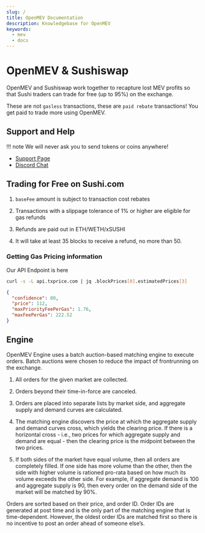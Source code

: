 ```yaml
---
slug: /
title: OpenMEV Documentation
description: Knowledgebase for OpenMEV
keywords:
  - mev
  - docs
---
```


# OpenMEV & Sushiswap

OpenMEV and Sushiswap work together to recapture lost MEV profits so that Sushi
traders can trade for free (up to 95%) on the exchange.

These are not `gasless` transactions, these are `paid rebate` transactions! You
get paid to trade more using OpenMEV.

## Support and Help

!!! note
  We will never ask you to send tokens or coins anywhere!


- [Support Page](https://openmev.page.link/support)
- [Discord Chat](https://openmev.page.link/support-chat)

## Trading for Free on Sushi.com

1. `baseFee` amount is subject to transaction cost rebates

2. Transactions with a slippage tolerance of 1% or higher are eligible for gas
   refunds

3. Refunds are paid out in ETH/WETH/xSUSHI

4. It will take at least 35 blocks to receive a refund, no more than 50.

### Getting Gas Pricing information

Our API Endpoint is here

```bash
curl -s -L api.txprice.com | jq .blockPrices[0].estimatedPrices[3]
```

```json
{
  "confidence": 80,
  "price": 112,
  "maxPriorityFeePerGas": 1.76,
  "maxFeePerGas": 222.52
}
```

## Engine

OpenMEV Engine uses a batch auction-based matching engine to execute orders.
Batch auctions were chosen to reduce the impact of frontrunning on the exchange.

1. All orders for the given market are collected.

2. Orders beyond their time-in-force are canceled.

3. Orders are placed into separate lists by market side, and aggregate supply
   and demand curves are calculated.

4. The matching engine discovers the price at which the aggregate supply and
   demand curves cross, which yields the clearing price. If there is a
   horizontal cross - i.e., two prices for which aggregate supply and demand are
   equal - then the clearing price is the midpoint between the two prices.

5. If both sides of the market have equal volume, then all orders are completely
   filled. If one side has more volume than the other, then the side with higher
   volume is rationed pro-rata based on how much its volume exceeds the other
   side. For example, if aggregate demand is 100 and aggregate supply is 90,
   then every order on the demand side of the market will be matched by 90%.

Orders are sorted based on their price, and order ID. Order IDs are generated at
post time and is the only part of the matching engine that is time-dependent.
However, the oldest order IDs are matched first so there is no incentive to post
an order ahead of someone else’s.
